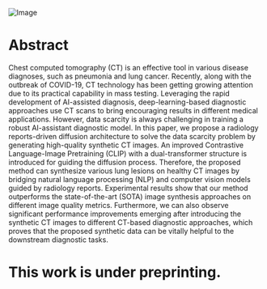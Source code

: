 ![Image](resources/fig1.png)


# Abstract

Chest computed tomography (CT) is an effective tool in various disease diagnoses, such as pneumonia and lung cancer. Recently, along with the outbreak of COVID-19, CT technology has been getting growing attention due to its practical capability in mass testing. Leveraging the rapid development of AI-assisted diagnosis, deep-learning-based diagnostic approaches use CT scans to bring encouraging results in different medical applications. However, data scarcity is always challenging in training a robust AI-assistant diagnostic model. In this paper, we propose a radiology reports-driven diffusion architecture to solve the data scarcity problem by generating high-quality synthetic CT images. An improved Contrastive Language-Image Pretraining (CLIP) with a dual-transformer structure is introduced for guiding the diffusion process. Therefore, the proposed method can synthesize various lung lesions on healthy CT images by bridging natural language processing (NLP) and computer vision models guided by radiology reports. Experimental results show that our method outperforms the state-of-the-art (SOTA) image synthesis approaches on different image quality metrics. Furthermore, we can also observe significant performance improvements emerging after introducing the synthetic CT images to different CT-based diagnostic approaches, which proves that the proposed synthetic data can be vitally helpful to the downstream diagnostic tasks.

# This work is under preprinting.
